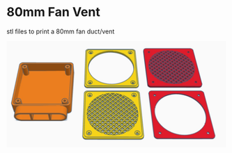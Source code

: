 # 80mm Fan Vent

stl files to print a 80mm fan duct/vent

<img src=https://github.com/DnG-Crafts/3D_Printables/blob/main/80mm%20Fan%20Vent/image.jpg>








